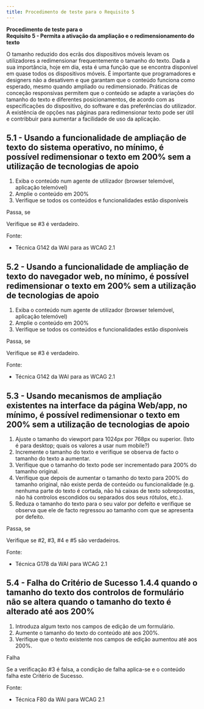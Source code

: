 ```yaml
---
title: Procedimento de teste para o Requisito 5 
---
```


**Procedimento de teste para o**<br>**Requisito 5 - Permita a ativação da ampliação e o redimensionamento do texto**

O tamanho reduzido dos ecrãs dos dispositivos móveis levam os utilizadores a redimensionar frequentemente o tamanho do texto. Dada a sua importância, hoje em dia, esta é uma função que se encontra disponível em quase todos os dispositivos móveis. É importante que programadores e designers não a desativem e que garantam que o conteúdo funciona como esperado, mesmo quando ampliado ou redimensionado. Práticas de conceção responsivas permitem que o conteúdo se adapte a variações do tamanho do texto e diferentes posicionamentos, de acordo com as especificações do dispositivo, do software e das preferências do utilizador. A existência de opções nas páginas para redimensionar texto pode ser útil e contribbuir para aumentar a facilidade de uso da aplicação.

## 5.1 - Usando a funcionalidade de ampliação de texto do sistema operativo, no mínimo, é possível redimensionar o texto em 200% sem a utilização de tecnologias de apoio

1. Exiba o conteúdo num agente de utilizador (browser telemóvel, aplicação telemóvel)
2. Amplie o conteúdo em 200%
3. Verifique se todos os conteúdos e funcionalidades estão disponíveis

Passa, se

Verifique se #3 é verdadeiro.

Fonte:
- Técnica G142 da WAI para as WCAG 2.1


## 5.2 - Usando a funcionalidade de ampliação de texto do navegador web, no mínimo, é possível redimensionar o texto em 200% sem a utilização de tecnologias de apoio

1. Exiba o conteúdo num agente de utilizador (browser telemóvel, aplicação telemóvel)
2. Amplie o conteúdo em 200%
3. Verifique se todos os conteúdos e funcionalidades estão disponíveis

Passa, se

Verifique se #3 é verdadeiro.

Fonte:
- Técnica G142 da WAI para as WCAG 2.1

## 5.3 - Usando mecanismos de ampliação existentes na interface da página Web/app, no mínimo, é possível redimensionar o texto em 200% sem a utilização de tecnologias de apoio

1. Ajuste o tamanho do viewport para 1024px por 768px ou superior. (Isto é para desktop; quais os valores a usar num mobile?)
2. Incremente o tamanho do texto e verifique se observa de facto o tamanho do texto a aumentar.
3. Verifique que o tamanho do texto pode ser incrementado para 200% do tamanho original.
4. Verifique que depois de aumentar o tamanho do texto para 200% do tamanho original, não existe perda de conteúdo ou funcionalidade (e.g. nenhuma parte do texto é cortada, não há caixas de texto sobrepostas, não há controlos escondidos ou separados dos seus rótulos, etc.).
5. Reduza o tamanho do texto para o seu valor por defeito e verifique se observa que ele de facto regressou ao tamanho com que se apresenta por defeito.

Passa, se

Verifique se #2, #3, #4 e #5 são verdadeiros.

Fonte:
- Técnica G178 da WAI para WCAG 2.1

## 5.4 - Falha do Critério de Sucesso 1.4.4 quando o tamanho do texto dos controlos de formulário não se altera quando o tamanho do texto é alterado até aos 200%

1. Introduza algum texto nos campos de edição de um formulário.
2. Aumente o tamanho do texto do conteúdo até aos 200%.
3. Verifique que o texto existente nos campos de edição aumentou até aos 200%.

Falha

Se a verificação #3 é falsa, a condição de falha aplica-se e o conteúdo falha este Critério de Sucesso.

Fonte:
- Técnica F80 da WAI para WCAG 2.1
